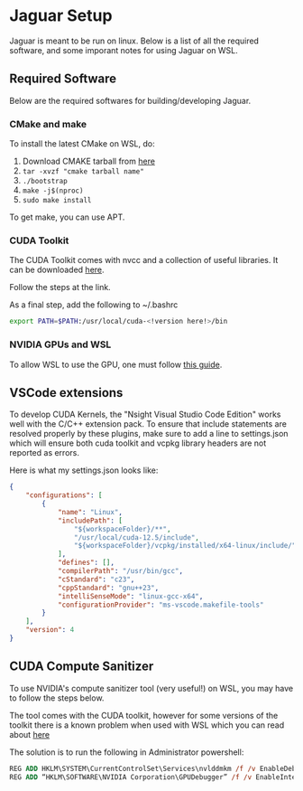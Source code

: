# Jaguar Setup

Jaguar is meant to be run on linux. Below is a list of all
the required software, and some imporant notes for using Jaguar on WSL.

## Required Software

Below are the required softwares for building/developing Jaguar.

### CMake and make

To install the latest CMake on WSL, do:

1. Download CMAKE tarball from [here](https://cmake.org/download/)
2. ```tar -xvzf "cmake tarball name"```
3. ```./bootstrap```
4. ```make -j$(nproc)```
5. ```sudo make install```

To get make, you can use APT.

### CUDA Toolkit

The CUDA Toolkit comes with nvcc and a collection of useful libraries. It can be downloaded [here](https://developer.nvidia.com/cuda-downloads).

Follow the steps at the link.

As a final step, add the following to ~/.bashrc

```bash
export PATH=$PATH:/usr/local/cuda-<!version here!>/bin
```

### NVIDIA GPUs and WSL

To allow WSL to use the GPU, one must follow [this guide](https://canonical-ubuntu-wsl.readthedocs-hosted.com/en/latest/tutorials/gpu-cuda/).

## VSCode extensions

To develop CUDA Kernels, the "Nsight Visual Studio Code Edition" works well with the C/C++ extension pack.
To ensure that include statements are resolved properly by these plugins, make sure to add a line to settings.json
which will ensure both cuda toolkit and vcpkg library headers are not reported as errors.

Here is what my settings.json looks like:

```json
{
    "configurations": [
        {
            "name": "Linux",
            "includePath": [
                "${workspaceFolder}/**",
                "/usr/local/cuda-12.5/include",
                "${workspaceFolder}/vcpkg/installed/x64-linux/include/"
            ],
            "defines": [],
            "compilerPath": "/usr/bin/gcc",
            "cStandard": "c23",
            "cppStandard": "gnu++23",
            "intelliSenseMode": "linux-gcc-x64",
            "configurationProvider": "ms-vscode.makefile-tools"
        }
    ],
    "version": 4
}
```

## CUDA Compute Sanitizer

To use NVIDIA's compute sanitizer tool (very useful!) on WSL, you may have to follow the steps below.

The tool comes with the CUDA toolkit, however for some versions of the toolkit there is a known problem
when used with WSL which you can read about [here](https://forums.developer.nvidia.com/t/compute-sanitizer-help-errors-on-wsl2-ubuntu-22-04/295507)

The solution is to run the following in Administrator powershell:

```ps
REG ADD HKLM\SYSTEM\CurrentControlSet\Services\nvlddmkm /f /v EnableDebugInterface /t REG_DWORD /d 1
REG ADD “HKLM\SOFTWARE\NVIDIA Corporation\GPUDebugger” /f /v EnableInterface /t REG_DWORD /d 1
```

